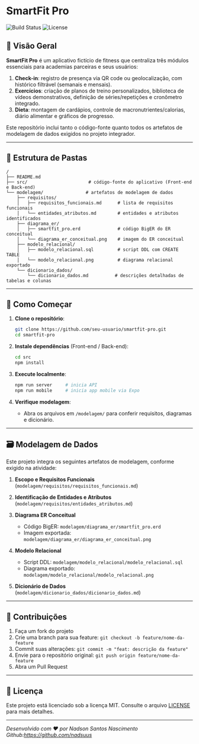 # SmartFit Pro

![Build Status](https://img.shields.io/badge/build-passing-brightgreen) ![License](https://img.shields.io/badge/license-MIT-blue)

## 📖 Visão Geral

**SmartFit Pro** é um aplicativo fictício de fitness que centraliza três módulos essenciais para academias parceiras e seus usuários:

1. **Check-in**: registro de presença via QR code ou geolocalização, com histórico filtrável (semanais e mensais).
2. **Exercícios**: criação de planos de treino personalizados, biblioteca de vídeos demonstrativos, definição de séries/repetições e cronômetro integrado.
3. **Dieta**: montagem de cardápios, controle de macronutrientes/calorias, diário alimentar e gráficos de progresso.

Este repositório inclui tanto o código-fonte quanto todos os artefatos de modelagem de dados exigidos no projeto integrador.

---

## 📂 Estrutura de Pastas

```plaintext
/
├── README.md
├── src/                       # código-fonte do aplicativo (Front-end e Back-end)
└── modelagem/                # artefatos de modelagem de dados
    ├── requisitos/
    │   ├── requisitos_funcionais.md      # lista de requisitos funcionais
    │   └── entidades_atributos.md        # entidades e atributos identificados
    ├── diagrama_er/
    │   ├── smartfit_pro.erd              # código BigER do ER conceitual
    │   └── diagrama_er_conceitual.png    # imagem do ER conceitual
    ├── modelo_relacional/
    │   ├── modelo_relacional.sql         # script DDL com CREATE TABLE
    │   └── modelo_relacional.png         # diagrama relacional exportado
    └── dicionario_dados/
        └── dicionario_dados.md          # descrições detalhadas de tabelas e colunas
```

---

## 🚀 Como Começar

1. **Clone o repositório**:

   ```bash
   git clone https://github.com/seu-usuario/smartfit-pro.git
   cd smartfit-pro
   ```
2. **Instale dependências** (Front-end / Back-end):

   ```bash
   cd src
   npm install
   ```
3. **Execute localmente**:

   ```bash
   npm run server     # inicia API
   npm run mobile     # inicia app mobile via Expo
   ```
4. **Verifique modelagem**:

   * Abra os arquivos em `/modelagem/` para conferir requisitos, diagramas e dicionário.

---

## 🗃️ Modelagem de Dados

Este projeto integra os seguintes artefatos de modelagem, conforme exigido na atividade:

1. **Escopo e Requisitos Funcionais** (`modelagem/requisitos/requisitos_funcionais.md`)
2. **Identificação de Entidades e Atributos** (`modelagem/requisitos/entidades_atributos.md`)
3. **Diagrama ER Conceitual**

   * Código BigER: `modelagem/diagrama_er/smartfit_pro.erd`
   * Imagem exportada: `modelagem/diagrama_er/diagrama_er_conceitual.png`
4. **Modelo Relacional**

   * Script DDL: `modelagem/modelo_relacional/modelo_relacional.sql`
   * Diagrama exportado: `modelagem/modelo_relacional/modelo_relacional.png`
5. **Dicionário de Dados** (`modelagem/dicionario_dados/dicionario_dados.md`)

---

## 🤝 Contribuições

1. Faça um fork do projeto
2. Crie uma branch para sua feature: `git checkout -b feature/nome-da-feature`
3. Commit suas alterações: `git commit -m "feat: descrição da feature"`
4. Envie para o repositório original: `git push origin feature/nome-da-feature`
5. Abra um Pull Request

---

## 📄 Licença

Este projeto está licenciado sob a licença MIT. Consulte o arquivo [LICENSE](LICENSE) para mais detalhes.

---

*Desenvolvido com ❤️ por Nadson Santos Nascimento*
*Github:https://github.com/nadsuus*

